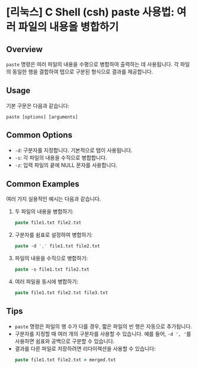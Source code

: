 # [리눅스] C Shell (csh) paste 사용법: 여러 파일의 내용을 병합하기

## Overview
`paste` 명령은 여러 파일의 내용을 수평으로 병합하여 출력하는 데 사용됩니다. 각 파일의 동일한 행을 결합하여 탭으로 구분된 형식으로 결과를 제공합니다.

## Usage
기본 구문은 다음과 같습니다:
```
paste [options] [arguments]
```

## Common Options
- `-d`: 구분자를 지정합니다. 기본적으로 탭이 사용됩니다.
- `-s`: 각 파일의 내용을 수직으로 병합합니다.
- `-z`: 입력 파일의 끝에 NULL 문자를 사용합니다.

## Common Examples
여러 가지 실용적인 예시는 다음과 같습니다.

1. 두 파일의 내용을 병합하기:
   ```csh
   paste file1.txt file2.txt
   ```

2. 구분자를 쉼표로 설정하여 병합하기:
   ```csh
   paste -d ',' file1.txt file2.txt
   ```

3. 파일의 내용을 수직으로 병합하기:
   ```csh
   paste -s file1.txt file2.txt
   ```

4. 여러 파일을 동시에 병합하기:
   ```csh
   paste file1.txt file2.txt file3.txt
   ```

## Tips
- `paste` 명령은 파일의 행 수가 다를 경우, 짧은 파일의 빈 행은 자동으로 추가됩니다.
- 구분자를 지정할 때 여러 개의 구분자를 사용할 수 있습니다. 예를 들어, `-d ', '`를 사용하면 쉼표와 공백으로 구분할 수 있습니다.
- 결과를 다른 파일로 저장하려면 리다이렉션을 사용할 수 있습니다:
   ```csh
   paste file1.txt file2.txt > merged.txt
   ```